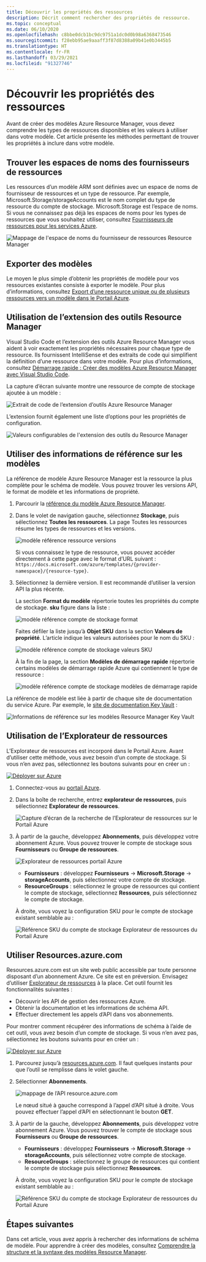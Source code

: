 ```yaml
---
title: Découvrir les propriétés des ressources
description: Décrit comment rechercher des propriétés de ressource.
ms.topic: conceptual
ms.date: 06/10/2020
ms.openlocfilehash: c8bbe0dcb1bc9dc9751a1dc0d0b98a6368473546
ms.sourcegitcommit: f28ebb95ae9aaaff3f87d8388a09b41e0b3445b5
ms.translationtype: HT
ms.contentlocale: fr-FR
ms.lasthandoff: 03/29/2021
ms.locfileid: "91327746"
---
```

# <a name="discover-resource-properties"></a>Découvrir les propriétés des ressources

Avant de créer des modèles Azure Resource Manager, vous devez comprendre les types de ressources disponibles et les valeurs à utiliser dans votre modèle. Cet article présente les méthodes permettant de trouver les propriétés à inclure dans votre modèle.

## <a name="find-resource-provider-namespaces"></a>Trouver les espaces de noms des fournisseurs de ressources

Les ressources d’un modèle ARM sont définies avec un espace de noms de fournisseur de ressources et un type de ressource. Par exemple, Microsoft.Storage/storageAccounts est le nom complet du type de ressource du compte de stockage. Microsoft.Storage est l’espace de noms. Si vous ne connaissez pas déjà les espaces de noms pour les types de ressources que vous souhaitez utiliser, consultez [Fournisseurs de ressources pour les services Azure](../management/azure-services-resource-providers.md).

![Mappage de l'espace de noms du fournisseur de ressources Resource Manager](./media/view-resources/resource-provider-namespace-and-azure-service-mapping.png)

## <a name="export-templates"></a>Exporter des modèles

Le moyen le plus simple d’obtenir les propriétés de modèle pour vos ressources existantes consiste à exporter le modèle. Pour plus d’informations, consultez [Export d’une ressource unique ou de plusieurs ressources vers un modèle dans le Portail Azure](./export-template-portal.md).

## <a name="use-resource-manager-tools-extension"></a>Utilisation de l’extension des outils Resource Manager

Visual Studio Code et l’extension des outils Azure Resource Manager vous aident à voir exactement les propriétés nécessaires pour chaque type de ressource. Ils fournissent IntelliSense et des extraits de code qui simplifient la définition d’une ressource dans votre modèle. Pour plus d’informations, consultez [Démarrage rapide : Créer des modèles Azure Resource Manager avec Visual Studio Code](./quickstart-create-templates-use-visual-studio-code.md#add-an-azure-resource).

La capture d’écran suivante montre une ressource de compte de stockage ajoutée à un modèle :

![Extrait de code de l’extension d’outils Azure Resource Manager](./media/view-resources/resource-manager-tools-extension-snippets.png)

L’extension fournit également une liste d’options pour les propriétés de configuration.

![Valeurs configurables de l'extension des outils du Resource Manager](./media/view-resources/resource-manager-tools-extension-configurable-properties.png)

## <a name="use-template-reference"></a>Utiliser des informations de référence sur les modèles

La référence de modèle Azure Resource Manager est la ressource la plus complète pour le schéma de modèle. Vous pouvez trouver les versions API, le format de modèle et les informations de propriété.

1. Parcourir la [référence du modèle Azure Resource Manager](/azure/templates/).
1. Dans le volet de navigation gauche, sélectionnez **Stockage**, puis sélectionnez **Toutes les ressources**. La page Toutes les ressources résume les types de ressources et les versions.

    ![modèle référence ressource versions](./media/view-resources/resource-manager-template-reference-resource-versions.png)

    Si vous connaissez le type de ressource, vous pouvez accéder directement à cette page avec le format d’URL suivant : `https://docs.microsoft.com/azure/templates/{provider-namespace}/{resource-type}`.

1. Sélectionnez la dernière version. Il est recommandé d’utiliser la version API la plus récente.

    La section **Format du modèle** répertorie toutes les propriétés du compte de stockage. **sku** figure dans la liste :

    ![modèle référence compte de stockage format](./media/view-resources/resource-manager-template-reference-storage-account-sku.png)

    Faites défiler la liste jusqu’à **Objet SKU** dans la section **Valeurs de propriété**. L’article indique les valeurs autorisées pour le nom du SKU :

    ![modèle référence compte de stockage valeurs SKU](./media/view-resources/resource-manager-template-reference-storage-account-sku-values.png)

    À la fin de la page, la section **Modèles de démarrage rapide** répertorie certains modèles de démarrage rapide Azure qui contiennent le type de ressource :

    ![modèle référence compte de stockage modèles de démarrage rapide](./media/view-resources/resource-manager-template-reference-quickstart-templates.png)

La référence de modèle est liée à partir de chaque site de documentation du service Azure.  Par exemple, le [site de documentation Key Vault](../../key-vault/general/overview.md) :

![Informations de référence sur les modèles Resource Manager Key Vault](./media/view-resources/resource-manager-template-reference-key-vault.png)

## <a name="use-resource-explorer"></a>Utilisation de l’Explorateur de ressources

L’Explorateur de ressources est incorporé dans le Portail Azure. Avant d’utiliser cette méthode, vous avez besoin d’un compte de stockage. Si vous n’en avez pas, sélectionnez les boutons suivants pour en créer un :

[![Déployer sur Azure](https://aka.ms/deploytoazurebutton)](https://portal.azure.com/#create/Microsoft.Template/uri/https%3a%2f%2fraw.githubusercontent.com%2fAzure%2fazure-quickstart-templates%2fmaster%2f101-storage-account-create%2fazuredeploy.json)

1. Connectez-vous au [portail Azure](https://portal.azure.com).
1. Dans la boîte de recherche, entrez **explorateur de ressources**, puis sélectionnez **Explorateur de ressources**.

    ![Capture d’écran de la recherche de l’Explorateur de ressources sur le Portail Azure](./media/view-resources/azure-portal-resource-explorer.png)

1. À partir de la gauche, développez **Abonnements**, puis développez votre abonnement Azure. Vous pouvez trouver le compte de stockage sous **Fournisseurs** ou **Groupe de ressources**.

    ![Explorateur de ressources portail Azure](./media/view-resources/azure-portal-resource-explorer-home.png)

    - **Fournisseurs** : développez **Fournisseurs** -> **Microsoft.Storage** -> **storageAccounts**, puis sélectionnez votre compte de stockage.
    - **ResourceGroups** : sélectionnez le groupe de ressources qui contient le compte de stockage, sélectionnez **Ressources**, puis sélectionnez le compte de stockage.

    À droite, vous voyez la configuration SKU pour le compte de stockage existant semblable au :

    ![Référence SKU du compte de stockage Explorateur de ressources du Portail Azure](./media/view-resources/azure-portal-resource-explorer-sku.png)

## <a name="use-resourcesazurecom"></a>Utiliser Resources.azure.com

Resources.azure.com est un site web public accessible par toute personne disposant d’un abonnement Azure. Ce site est en préversion.  Envisagez d’utiliser [Explorateur de ressources](#use-resource-explorer) à la place. Cet outil fournit les fonctionnalités suivantes :

- Découvrir les API de gestion des ressources Azure.
- Obtenir la documentation et les informations de schéma API.
- Effectuer directement les appels d’API dans vos abonnements.

Pour montrer comment récupérer des informations de schéma à l’aide de cet outil, vous avez besoin d’un compte de stockage. Si vous n’en avez pas, sélectionnez les boutons suivants pour en créer un :

[![Déployer sur Azure](https://aka.ms/deploytoazurebutton)](https://portal.azure.com/#create/Microsoft.Template/uri/https%3a%2f%2fraw.githubusercontent.com%2fAzure%2fazure-quickstart-templates%2fmaster%2f101-storage-account-create%2fazuredeploy.json)

1. Parcourez jusqu’à [resources.azure.com](https://resources.azure.com/). Il faut quelques instants pour que l’outil se remplisse dans le volet gauche.
1. Sélectionner **Abonnements**.

    ![mappage de l’API resource.azure.com](./media/view-resources/resources-azure-com-api-mapping.png)

    Le nœud situé à gauche correspond à l’appel d’API situé à droite. Vous pouvez effectuer l’appel d’API en sélectionnant le bouton **GET**.
1. À partir de la gauche, développez **Abonnements**, puis développez votre abonnement Azure. Vous pouvez trouver le compte de stockage sous **Fournisseurs** ou **Groupe de ressources**.

    - **Fournisseurs** : développez **Fournisseurs** -> **Microsoft.Storage** -> **storageAccounts**, puis sélectionnez votre compte de stockage.
    - **ResourceGroups** : sélectionnez le groupe de ressources qui contient le compte de stockage puis sélectionnez **Ressources**.

    À droite, vous voyez la configuration SKU pour le compte de stockage existant semblable au :

    ![Référence SKU du compte de stockage Explorateur de ressources du Portail Azure](./media/view-resources/azure-portal-resource-explorer-sku.png)

## <a name="next-steps"></a>Étapes suivantes

Dans cet article, vous avez appris à rechercher des informations de schéma de modèle. Pour apprendre à créer des modèles, consultez [Comprendre la structure et la syntaxe des modèles Resource Manager](./template-syntax.md).
